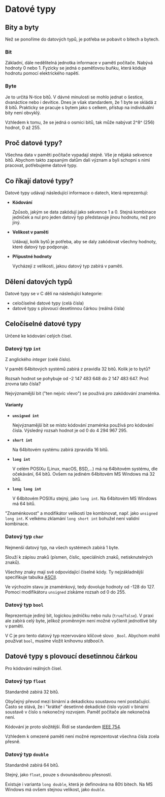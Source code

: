 # Datové typy

## Bity a byty

Než se ponoříme do datových typů, je potřeba se pobavit o bitech a bytech.

### Bit

Základní, dále nedělitelná jednotka informace v paměti počítače. Nabývá hodnoty 0 nebo 1. Fyzicky se jedná o paměťovou buňku, která kóduje hodnotu pomocí elektrického napětí.

### Byte

Je to určitá N-tice bitů. V dávné minulosti se mohlo jednat o šestice, dvanáctice nebo i devítice. Dnes je však standardem, že 1 byte se skládá z 8 bitů. Prakticky se pracuje s bytem jako s celkem, přístup na individuální bity není obvyklý.

Vzhledem k tomu, že se jedná o osmici bitů, tak může nabývat 2^8^ (256) hodnot, 0 až 255.

## Proč datové typy?

Všechna data v paměti počítače vypadají stejně. Vše je nějaká sekvence bitů. Abychom takto zapsaným datům dali význam a byli schopni s nimi pracovat, potřebujeme datové typy.

## Co říkají datové typy?

Datové typy udávají následující informace o datech, která reprezentují:

- **Kódování**

  Způsob, jakým se data zakódují jako sekvence 1 a 0. Stejná kombinace jedniček a nul pro jeden datový typ představuje jinou hodnotu, než pro jiný.

- **Velikost v paměti**

  Udávají, kolik bytů je potřeba, aby se daly zakódovat všechny hodnoty, které datový typ podporuje.

- **Přípustné hodnoty**

  Vycházejí z velikosti, jakou datový typ zabírá v paměti.

## Dělení datových typů

Datové typy se v C dělí na následující kategorie:

- celočíselné datové typy (celá čísla)
- datové typy s plovoucí desetinnou čárkou (reálná čísla)

## Celočíselné datové typy

Určené ke kódování celých čísel.

### Datový typ `int`

Z anglického *integer* (celé číslo).

V paměti 64bitových systémů zabírá z pravidla 32 bitů. Kolik je to bytů?

Rozsah hodnot se pohybuje od -2&nbsp;147&nbsp;483&nbsp;648 do 2&nbsp;147&nbsp;483&nbsp;647. Proč zrovna tato čísla?

Nejvýznamější bit ("ten nejvíc vlevo") se používá pro zakódování znaménka.

#### Varianty

- **`unsigned int`**

  Nejvýznamější bit se místo kódování znaménka používá pro kódování čísla. Výsledný rozsah hodnot je od 0 do 4&nbsp;294&nbsp;967&nbsp;295.

- **`short int`**
  
  Na 64bitovém systému zabírá zpravidla 16 bitů.

- **`long int`**
  
  V celém POSIXu (Linux, macOS, BSD,...) má na 64bitovém systému, dle očekávání, 64 bitů. Ovšem na jediném 64bitovém MS Windows má 32 bitů.

- **`long long int`**

  V 64bitovém POSIXu stejný, jako `long int`. Na 64bitovém MS Windows má 64 bitů.

"Znaménkovost" a modifikátor velikosti lze kombinovat, např. jako `unsigned long int`. K velkému zklamání `long short int` bohužel není validní kombinace.

### Datový typ `char`

Nejmenší datový typ, na všech systémech zabírá 1 byte.

Slouží k zápisu znaků (písmen, číslic, speciálních znaků, netisknutelných znaků).

Všechny znaky mají své odpovídající číselné kódy. Ty nejzákladnější specifikuje tabulka [ASCII](https://www.ascii-code.com/).

Ve výchozím stavu je znaménkový, tedy dovoluje hodnoty od -128 do 127. Pomocí modifikátoru `unsigned` získáme rozsah od 0 do 255.

### Datový typ `bool`

Reprezentuje jediný bit, logickou jedničku nebo nulu (`true`/`false`). V praxi ale zabírá celý byte, jelikož proměnným není možné vyčlenit jednotlivé bity v paměti.

V C je pro tento datový typ rezervováno klíčové slovo `_Bool`. Abychom mohli používat `bool`, musíme vložit knihovnu *stdbool.h*.

## Datové typy s plovoucí desetinnou čárkou

Pro kódování reálných čísel.

### Datový typ `float`

Standardně zabírá 32 bitů.

Obyčejný převod mezi binární a dekadickou soustavou není postačující. Často se stává, že i "krátké" desetinné dekadické číslo vyústí v binární soustavě v číslo s nekonečný rozvojem. Paměť počítače ale nekonečná není.

Kódování je proto složitější. Řídí se standardem [IEEE 754](https://en.wikipedia.org/wiki/IEEE_754).

Vzhledem k omezené paměti není možné reprezentovat všechna čísla zcela přesně.

### Datový typ `double`

Standardně zabírá 64 bitů.

Stejný, jako `float`, pouze s dvounásobnou přesností.

Existuje i varianta `long double`, která je definována na 80ti bitech. Na MS Windows má ovšem stejnou velikost, jako `double`.

